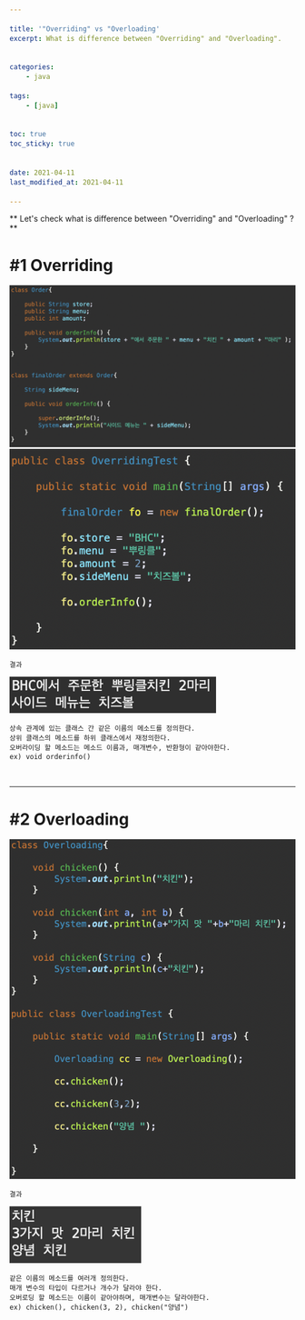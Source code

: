 ```yaml
---

title: '"Overriding" vs "Overloading'
excerpt: What is difference between "Overriding" and "Overloading".


categories:
    - java

tags:
    - [java]


toc: true
toc_sticky: true


date: 2021-04-11
last_modified_at: 2021-04-11

---
```


** Let's check what is difference between "Overriding" and "Overloading" ? **


# \#1 Overriding

![image](/assets/images/21_04_11_java/overriding_1.png)
![image](/assets/images/21_04_11_java/overriding_2.png)

```
결과
```

![image](/assets/images/21_04_11_java/overriding_result.png)

```
상속 관계에 있는 클래스 간 같은 이름의 메소드를 정의한다.
상위 클래스의 메소드를 하위 클래스에서 재정의한다.
오버라이딩 할 메소드는 메소드 이름과, 매개변수, 반환형이 같아야한다.
ex) void orderinfo()
```

<br>

***


# \#2 Overloading

![image](/assets/images/21_04_11_java/overloading.png)

```
결과
```

![image](/assets/images/21_04_11_java/overloading_result.png)

```
같은 이름의 메소드를 여러개 정의한다.
매개 변수의 타입이 다르거나 개수가 달라야 한다.
오버로딩 할 메소드는 이름이 같아야하며, 매개변수는 달라야한다.
ex) chicken(), chicken(3, 2), chicken("양념")
```